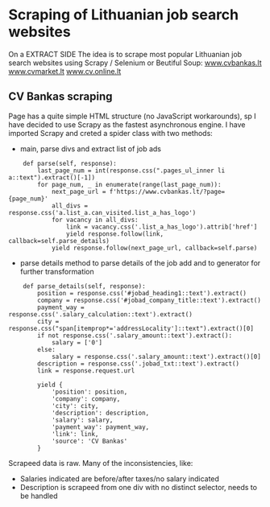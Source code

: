 # Scraping of Lithuanian job search websites 

On a EXTRACT SIDE
The idea is to scrape most popular Lithuanian job search websites using Scrapy / Selenium or Beutiful Soup:
www.cvbankas.lt
www.cvmarket.lt
www.cv.online.lt

## CV Bankas scraping
Page has a quite simple HTML structure (no JavaScript workarounds), sp I have decided to use Scrapy as the fastest asynchronous engine.
I have imported Scrapy and creted a spider class with two methods:
- main, parse divs and extract list of job ads
~~~
    def parse(self, response):
        last_page_num = int(response.css(".pages_ul_inner li a::text").extract()[-1])
        for page_num, _ in enumerate(range(last_page_num)):
            next_page_url = f'https://www.cvbankas.lt/?page={page_num}'
            all_divs = response.css('a.list_a.can_visited.list_a_has_logo')
            for vacancy in all_divs:
                link = vacancy.css('.list_a_has_logo').attrib['href']
                yield response.follow(link, callback=self.parse_details)
            yield response.follow(next_page_url, callback=self.parse)
~~~

- parse details method to parse details of the job add and to generator for further transformation
~~~
    def parse_details(self, response):
        position = response.css('#jobad_heading1::text').extract()
        company = response.css('#jobad_company_title::text').extract()
        payment_way = response.css('.salary_calculation::text').extract()
        city = response.css("span[itemprop*='addressLocality']::text").extract()[0]
        if not response.css('.salary_amount::text').extract():
            salary = ['0']
        else:
            salary = response.css('.salary_amount::text').extract()[0]
        description = response.css('.jobad_txt::text').extract()
        link = response.request.url

        yield {
            'position': position,
            'company': company,
            'city': city,
            'description': description,
            'salary': salary,
            'payment_way': payment_way,
            'link': link,
            'source': 'CV Bankas'
        }
~~~

Scrapeed data is raw. Many of the inconsistencies, like:
* Salaries indicated are before/after taxes/no salary indicated
* Description is scrapeed from one div with no distinct selector, needs to be handled

